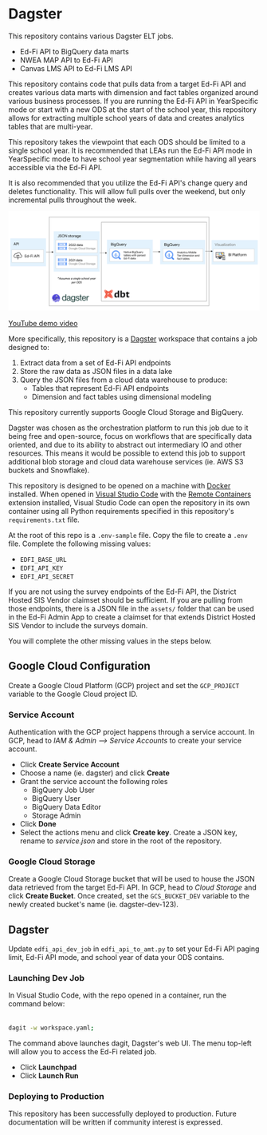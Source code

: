 # Dagster
This repository contains various Dagster ELT jobs.

* Ed-Fi API to BigQuery data marts
* NWEA MAP API to Ed-Fi API
* Canvas LMS API to Ed-Fi LMS API

This repository contains code that pulls data from a target Ed-Fi API and creates various data marts with dimension and fact tables organized around various business processes. If you are running the Ed-Fi API in YearSpecific mode or start with a new ODS at the start of the school year, this repository allows for extracting multiple school years of data and creates analytics tables that are multi-year.

This repository takes the viewpoint that each ODS should be limited to a single school year. It is recommended that LEAs run the Ed-Fi API mode in YearSpecific mode to have school year segmentation while having all years accessible via the Ed-Fi API.

It is also recommended that you utilize the Ed-Fi API's change query and deletes functionality. This will allow full pulls over the weekend, but only incremental pulls throughout the week.

![Ed-Fi API to AMT](/assets/edfi_api_elt.png)

[YouTube demo video](https://youtu.be/A1a7C9pDVL4)

More specifically, this repository is a [Dagster](https://dagster.io/) workspace that contains a job designed to:

1. Extract data from a set of Ed-Fi API endpoints
2. Store the raw data as JSON files in a data lake
3. Query the JSON files from a cloud data warehouse to produce:
    * Tables that represent Ed-Fi API endpoints
    * Dimension and fact tables using dimensional modeling

This repository currently supports Google Cloud Storage and BigQuery.

Dagster was chosen as the orchestration platform to run this job due to it being free and open-source, focus on workflows that are specifically data oriented, and due to its ability to abstract out intermediary IO and other resources. This means it would be possible to extend this job to support additional blob storage and cloud data warehouse services (ie. AWS S3 buckets and Snowflake).

This repository is designed to be opened on a machine with [Docker](https://www.docker.com/) installed. When opened in [Visual Studio Code](https://code.visualstudio.com/) with the [Remote Containers](https://marketplace.visualstudio.com/items?itemName=ms-vscode-remote.remote-containers) extension installed, Visual Studio Code can open the repository in its own container using all Python requirements specified in this repository's `requirements.txt` file.

At the root of this repo is a `.env-sample` file. Copy the file to create a `.env` file. Complete the following missing values:
* `EDFI_BASE_URL`
* `EDFI_API_KEY`
* `EDFI_API_SECRET`

If you are not using the survey endpoints of the Ed-Fi API, the District Hosted SIS Vendor claimset should be sufficient. If you are pulling from those endpoints, there is a JSON file in the `assets/` folder that can be used in the Ed-Fi Admin App to create a claimset for that extends District Hosted SIS Vendor to include the surveys domain.

You will complete the other missing values in the steps below.

## Google Cloud Configuration
Create a Google Cloud Platform (GCP) project and set the `GCP_PROJECT` variable to the Google Cloud project ID.

### Service Account
Authentication with the GCP project happens through a service account. In GCP, head to _IAM & Admin --> Service Accounts_ to create your service account.

* Click **Create Service Account**
* Choose a name (ie. dagster) and click **Create**
* Grant the service account the following roles
    * BigQuery Job User
    * BigQuery User
    * BigQuery Data Editor
    * Storage Admin
* Click **Done** 
* Select the actions menu and click **Create key**. Create a JSON key, rename to _service.json_ and store in the root of the repository.

### Google Cloud Storage
Create a Google Cloud Storage bucket that will be used to house the JSON data retrieved from the target Ed-Fi API. In GCP, head to _Cloud Storage_ and click **Create Bucket**. Once created, set the `GCS_BUCKET_DEV` variable to the newly created bucket's name (ie. dagster-dev-123).

## Dagster
Update `edfi_api_dev_job` in `edfi_api_to_amt.py` to set your Ed-Fi API paging limit, Ed-Fi API mode, and school year of data your ODS contains.

### Launching Dev Job
In Visual Studio Code, with the repo opened in a container, run the command below:

```bash

dagit -w workspace.yaml;

```

The command above launches dagit, Dagster's web UI. The menu top-left will allow you to access the Ed-Fi related job.

* Click **Launchpad**
* Click **Launch Run**


### Deploying to Production
This repository has been successfully deployed to production. Future documentation will be written if community interest is expressed.
